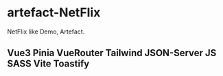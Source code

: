 # artefact-NetFlix

NetFlix like Demo, Artefact.

## Vue3 Pinia VueRouter Tailwind JSON-Server JS SASS Vite Toastify
